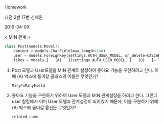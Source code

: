 Homework

대전 2반 17번 신채원

2019-04-09

< M:N 관계 >

```python
class Post(models.Model):
    content = models.CharField(max_length=140)
    user = models.ForeignKey(settings.AUTH_USER_MODEL, on_delete=CASCADE)
    likes = models.[   (A)   ](settings.AUTH_USER_MODEL, [   (B)   ]='like_post_set', blank=True)
```



1. Post 모델과 User모델을 M:N 관계로 설정하여 좋아요 기능을 구현하려고 한다. 이 때 (A) 박스에 들어갈 클래스의 이름은 무엇인가?

   ```python
   ManyToManyField
   ```

   



2. 좋아요 기능을 구현하기 위하여 User 모델과 M:N 관계설정을 하려고 한다. 그런데 user 칼럼에서 이미 User 모델과 관계설정이 되어있기 때문에, 이를 구분하기 위해 (B) 박스에 들어갈 옵션은 무엇인가?

   ```python
   related_name
   ```

   